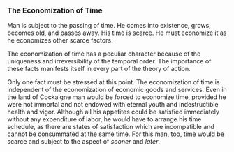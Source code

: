 ### The Economization of Time

Man is subject to the passing of time. He comes into existence, grows, becomes old, and passes away. His time is scarce. He must economize it as he economizes other scarce factors.

The economization of time has a peculiar character because of the uniqueness and irreversibility of the temporal order. The importance of these facts manifests itself in every part of the theory of action.

Only one fact must be stressed at this point. The economization of time is independent of the economization of economic goods and services. Even in the land of Cockaigne man would be forced to economize time, provided he were not immortal and not endowed with eternal youth and indestructible health and vigor. Although all his appetites could be satisfied immediately without any expenditure of labor, he would have to arrange his time schedule, as there are states of satisfaction which are incompatible and cannot be consummated at the same time. For this man, too, time would be scarce and subject to the aspect of *sooner* and *later*.